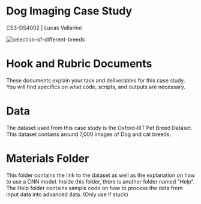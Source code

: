 # Dog Imaging Case Study
CS3-DS4002 | Lucas Vallarino


![selection-of-different-breeds](https://github.com/user-attachments/assets/60c7ba56-57e8-4143-9bad-9b0e84aeb661)


# Hook and Rubric Documents
These documents explain your task and deliverables for this case study. You will find specifics on what code, scripts, and outputs are necessary.

# Data
The dataset used from this case study is the Oxford-IIIT Pet Breed Dataset. This dataset contains around 7,000 images of Dog and cat breeds.

# Materials Folder
This folder contains the link to the dataset as well as the explanation on how to use a CNN model.
Inside this folder, there is another folder named "Help". The Help folder contains sample code on how to process the data from input data into advanced data. (Only use if stuck)

